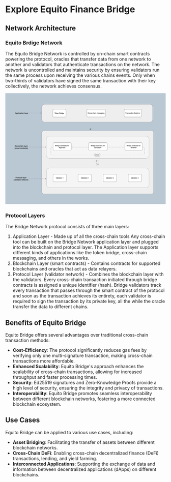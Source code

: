 # Explore Equito Finance Bridge

## Network Architecture

### Equito Brdige Network

The Equito Bridge Network is controlled by on-chain smart contracts powering the protocol, oracles that transfer data from one network to another and validators that authenticate transactions on the network. The network is uncontrolled and maintains security by ensuring validators run the same process upon receiving the various chains events. Only when two-thirds of validators have signed the same transaction with their key collectively, the network achieves consensus.

![Equito Bridge Network](<./equito-bridge-network.png>)

### Protocol Layers

The Bridge Network protocol consists of three main layers:

1. Application Layer - Made up of all the cross-chain tools Any cross-chain tool can be built on the Bridge Network application layer and plugged into the blockchain and protocol layer. The Application layer supports different kinds of applications like the token bridge, cross-chain messaging, and others in the works.
2. Blockchain Layer (smart contracts) - Contains contracts for supported blockchains and oracles that act as data relayers.
3. Protocol Layer (validator network) - Combines the blockchain layer with the validators. Every cross-chain transaction initiated through bridge contracts is assigned a unique identifier (hash). Bridge validators track every transaction that passes through the smart contract of the protocol and soon as the transaction achieves its entirety, each validator is required to sign the transaction by its private key, all the while the oracle transfer the data to different chains.

## Benefits of Equito Bridge

Equito Bridge offers several advantages over traditional cross-chain transaction methods:

* **Cost-Efficiency**: The protocol significantly reduces gas fees by verifying only one multi-signature transaction, making cross-chain transactions more affordable.
* **Enhanced Scalability**: Equito Bridge's approach enhances the scalability of cross-chain transactions, allowing for increased throughput and faster processing times.
* **Security**: Ed25519 signatures and Zero-Knowledge Proofs provide a high level of security, ensuring the integrity and privacy of transactions.
* **Interoperability**: Equito Bridge promotes seamless interoperability between different blockchain networks, fostering a more connected blockchain ecosystem.

## Use Cases

Equito Bridge can be applied to various use cases, including:

* **Asset Bridging**: Facilitating the transfer of assets between different blockchain networks.
* **Cross-Chain DeFi**: Enabling cross-chain decentralized finance (DeFi) transactions, lending, and yield farming.
* **Interconnected Applications**: Supporting the exchange of data and information between decentralized applications (dApps) on different blockchains.
